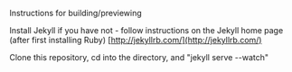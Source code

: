 
Instructions for building/previewing

Install Jekyll if you have not - follow instructions on the Jekyll home page (after first installing Ruby)
[http://jekyllrb.com/](http://jekyllrb.com/)

Clone this repository,  cd into the directory, and "jekyll serve --watch"
